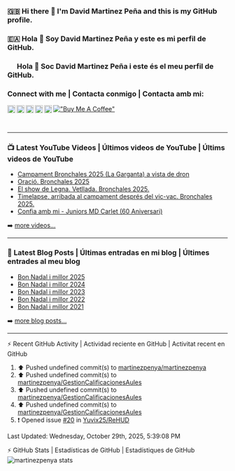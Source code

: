 ### 🇬🇧 Hi there 👋 I'm David Martinez Peña and this is my GitHub profile.
### 🇪🇦 Hola 👋 Soy David Martinez Peña y este es mi perfil de GitHub.
### <img width="18" height="12" src="https://upload.wikimedia.org/wikipedia/commons/thumb/5/56/Senyera_Valenciana_simplificada_2x3.svg/1280px-Senyera_Valenciana_simplificada_2x3.svg.png" /> Hola 👋 Soc David Martinez Peña i este és el meu perfil de GitHub.

<!--
**martinezpenya/martinezpenya** is a ✨ _special_ ✨ repository because its `README.md` (this file) appears on your GitHub profile.

Here are some ideas to get you started:

- 🔭 I’m currently working on ...
- 🌱 I’m currently learning ...
- 👯 I’m looking to collaborate on ...
- 🤔 I’m looking for help with ...
- 💬 Ask me about ...
- 📫 How to reach me: ...
- 😄 Pronouns: ...
- ⚡ Fun fact: ...
-->

### Connect with me | Contacta conmigo | Contacta amb mi:


[<img align="left" height="18px" alt="web.martinezpenya.es" src="https://img.shields.io/uptimerobot/status/m786156750-95228b3f1a1504c055475152?label=blog&style=plastic" />][website]
[<img align="left" height="18px" alt="martinezpenya | YouTube" src="https://img.shields.io/youtube/channel/views/UCSwQGd8SkZMoq_9_HHsQcyA?style=plastic&label=youtube" />][youtube]
[<img align="left" height="18px" alt="martinezpenya | Twitter" src="https://img.shields.io/twitter/follow/martinezpenya?style=plastic&label=twitter" />][twitter]
[<img align="left" height="18px" alt="martinezpenya | LinkedIn" src="https://img.shields.io/badge/LinkedIn-0077B5?style=for-the-badge&logo=linkedin&logoColor=white&style=plastic" />][linkedin]
[<img align="left" height="18px" alt="martinezpenya | Sponsor" src="https://img.shields.io/static/v1?label=Sponsor&message=%E2%9D%A4&logo=GitHub&color=%23fe8e86" />](https://github.com/sponsors/martinezpenya)
[!["Buy Me A Coffee"](https://www.buymeacoffee.com/assets/img/custom_images/orange_img.png)](https://buymeacoffee.com/martinezpenya)

<br />

---

### 📺 Latest YouTube Videos | Últimos videos de YouTube | Últims videos de YouTube

<!-- YOUTUBE:START -->
- [Campament Bronchales 2025 &lpar;La Garganta&rpar; a vista de dron](https://www.youtube.com/watch?v=39HWf0y9JnQ)
- [Oració. Bronchales 2025](https://www.youtube.com/watch?v=yzrCLZ82DxY)
- [El show de Legna. Vetllada. Bronchales 2025.](https://www.youtube.com/watch?v=MdS5XA_PYkk)
- [Timelapse, arribada al campament després del vic-vac. Bronchales 2025.](https://www.youtube.com/watch?v=49gq0F-x91w)
- [Confia amb mi - Juniors MD Carlet &lpar;60 Aniversari&rpar;](https://www.youtube.com/watch?v=W9QuPz-Zts0)
<!-- YOUTUBE:END -->

➡️ [more videos...][youtube]

---

### 📕 Latest Blog Posts | Últimas entradas en mi blog | Últimes entrades al meu blog
<!-- BLOG-POST-LIST:START -->
- [Bon Nadal i millor 2025](https://web.martinezpenya.es/2024/12/bon-nadal-i-millor-2025/)
- [Bon Nadal i millor 2024](https://web.martinezpenya.es/2023/12/bon-nadal-i-millor-2024/)
- [Bon Nadal i millor 2023](https://web.martinezpenya.es/2022/12/bon-nadal-i-millor-2023/)
- [Bon Nadal i millor 2022](https://web.martinezpenya.es/2021/12/bon-nadal-i-millor-2022/)
- [Bon Nadal i millor 2021](https://web.martinezpenya.es/2020/12/bon-nadal-i-millor-2021/)
<!-- BLOG-POST-LIST:END -->

➡️ [more blog posts...][blog]

---


:zap: Recent GitHub Activity | Actividad reciente en GitHub | Activitat recent en GitHub
<!--START_SECTION:activity-->
<!--END_SECTION:activity-->
<!--RECENT_ACTIVITY:start-->
1. ⬆️ Pushed undefined commit(s) to [martinezpenya/martinezpenya](https://github.com/martinezpenya/martinezpenya)<br>
2. ⬆️ Pushed undefined commit(s) to [martinezpenya/GestionCalificacionesAules](https://github.com/martinezpenya/GestionCalificacionesAules)<br>
3. ⬆️ Pushed undefined commit(s) to [martinezpenya/GestionCalificacionesAules](https://github.com/martinezpenya/GestionCalificacionesAules)<br>
4. ⬆️ Pushed undefined commit(s) to [martinezpenya/GestionCalificacionesAules](https://github.com/martinezpenya/GestionCalificacionesAules)<br>
5. ❗️ Opened issue [#20](https://github.com/Yuvix25/ReHUD/issues/20) in [Yuvix25/ReHUD](https://github.com/Yuvix25/ReHUD)<br>
<!--RECENT_ACTIVITY:end-->
<!--RECENT_ACTIVITY:last_update-->
Last Updated: Wednesday, October 29th, 2025, 5:39:08 PM
<!--RECENT_ACTIVITY:last_update_end-->

:zap: GitHub Stats | Estadísticas de GitHub | Estadístiques de GitHub
<img align="left" alt="martinezpenya stats" src="http://github-readme-stats-martinezpenya.vercel.app/api?username=martinezpenya&show_icons=true&hide_border=true&theme=dark" />

[website]: https://www.martinezpenya.es
[blog]: http://web.martinezpenya.es
[twitter]: https://twitter.com/martinezpenya
[youtube]: https://youtube.com/davidmartinezpenya
[linkedin]: https://linkedin.com/in/martinezpenya

